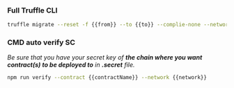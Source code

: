 ### Full Truffle CLI
```sh
truffle migrate --reset -f {{from}} --to {{to}} --complie-none --network {{network}}
```

### CMD auto verify SC
*Be sure that you have your secret key of **the chain where you want contract(s) to be deployed to** in **.secret** file.* 
```sh
npm run verify --contract {{contractName}} --network {{network}}
```
